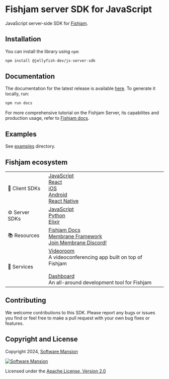# Fishjam server SDK for JavaScript

JavaScript server-side SDK for [Fishjam](https://github.com/jellyfish-dev/jellyfish).

## Installation

You can install the library using `npm`:

```bash
npm install @jellyfish-dev/js-server-sdk
```

## Documentation

The documentation for the latest release is available [here](https://jellyfish-dev.github.io/js-server-sdk/latest).
To generate it locally, run:

```bash
npm run docs
```

For more comprehensive tutorial on the Fishjam Server, its capabilites and production usage, refer to
[Fishjam docs](https://jellyfish-dev.github.io/jellyfish-docs/).

## Examples

See [examples](https://github.com/jellyfish-dev/js-server-sdk/tree/main/examples) directory.

## Fishjam ecosystem

|                |                                                                                                                                                                                                                                                                                                                                                 |
| -------------- | ----------------------------------------------------------------------------------------------------------------------------------------------------------------------------------------------------------------------------------------------------------------------------------------------------------------------------------------------- |
| 📱 Client SDKs | [JavaScript](https://github.com/jellyfish-dev/ts-client-sdk/) <br/> [React](https://github.com/jellyfish-dev/react-client-sdk) <br/> [iOS](https://github.com/jellyfish-dev/ios-client-sdk) <br/> [Android](https://github.com/jellyfish-dev/android-client-sdk) <br/> [React Native](https://github.com/jellyfish-dev/react-native-client-sdk) |
| ⚙️ Server SDKs | [JavaScript](https://github.com/jellyfish-dev/js-server-sdk) <br/> [Python](https://github.com/jellyfish-dev/python-server-sdk) <br/> [Elixir](https://github.com/jellyfish-dev/elixir_server_sdk)                                                                                                                                              |
| 📚 Resources   | [Fishjam Docs](https://jellyfish-dev.github.io/jellyfish-docs/) <br/> [Membrane Framework](https://membrane.stream/) <br/> [Join Membrane Discord!](https://discord.gg/nwnfVSY)                                                                                                                                                                 |
| 🪼 Services    | [Videoroom](https://github.com/jellyfish-dev/jellyfish_videoroom) <br/> A videoconferencing app built on top of Fishjam <br/><br/> [Dashboard](https://github.com/jellyfish-dev/jellyfish-dashboard) <br/> An all-around development tool for Fishjam                                                                                           |

## Contributing

We welcome contributions to this SDK. Please report any bugs or issues you find or feel free to make a pull request
with your own bug fixes or features.

## Copyright and License

Copyright 2024, [Software Mansion](https://swmansion.com/?utm_source=git&utm_medium=readme&utm_campaign=jellyfish)

[![Software Mansion](https://logo.swmansion.com/logo?color=white&variant=desktop&width=200&tag=membrane-github)](https://swmansion.com/?utm_source=git&utm_medium=readme&utm_campaign=jellyfish)

Licensed under the [Apache License, Version 2.0](LICENSE)

